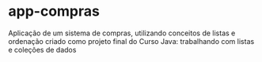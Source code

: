 # app-compras
Aplicação de um sistema de compras, utilizando conceitos de listas e ordenação criado como projeto final do Curso Java: trabalhando com listas e coleções de dados

